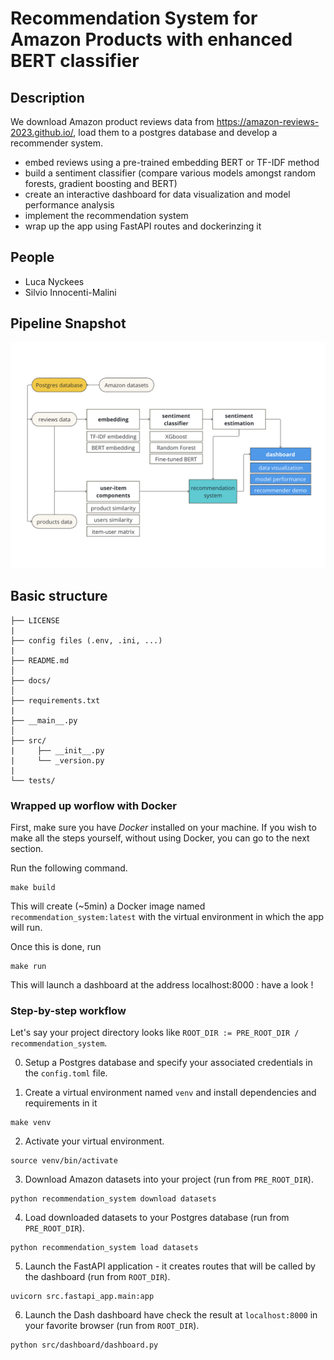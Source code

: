 # Recommendation System for Amazon Products with enhanced BERT classifier

## Description
We download Amazon product reviews data from https://amazon-reviews-2023.github.io/, load them to a postgres database and develop a recommender system.
- embed reviews using a pre-trained embedding BERT or TF-IDF method
- build a sentiment classifier (compare various models amongst random forests, gradient boosting and BERT)
- create an interactive dashboard for data visualization and model performance analysis
- implement the recommendation system
- wrap up the app using FastAPI routes and dockerinzing it

## People
- Luca Nyckees
- Silvio Innocenti-Malini

## Pipeline Snapshot
<img src="https://github.com/LucaNyckees/recommendation_system/blob/main/images/rs_pipeline.png?raw=true" width="700">


## Basic structure
```
├── LICENSE
|
├── config files (.env, .ini, ...)
|
├── README.md
│
├── docs/               
│
├── requirements.txt  
|
├── __main__.py
│
├── src/                
|     ├── __init__.py
|     └── _version.py
|
└── tests/
```

### Wrapped up worflow with Docker
First, make sure you have *Docker* installed on your machine. If you wish to make all the steps yourself, without using Docker, you can go to the next section.

Run the following command.
```
make build
```
This will create (~5min) a Docker image named `recommendation_system:latest` with the virtual environment in which the app will run.

Once this is done, run 
```
make run
```
This will launch a dashboard at the address localhost:8000 : have a look !

### Step-by-step workflow

Let's say your project directory looks like `ROOT_DIR := PRE_ROOT_DIR / recommendation_system`.

0. Setup a Postgres database and specify your associated credentials in the `config.toml` file.

1. Create a virtual environment named `venv` and install dependencies and requirements in it
```
make venv
```
2. Activate your virtual environment.
```
source venv/bin/activate
```
3. Download Amazon datasets into your project (run from `PRE_ROOT_DIR`).
```
python recommendation_system download datasets
```
4. Load downloaded datasets to your Postgres database (run from `PRE_ROOT_DIR`).
```
python recommendation_system load datasets
```
5. Launch the FastAPI application - it creates routes that will be called by the dashboard (run from `ROOT_DIR`).
```
uvicorn src.fastapi_app.main:app
```
6. Launch the Dash dashboard have check the result at `localhost:8000` in your favorite browser (run from `ROOT_DIR`).
```
python src/dashboard/dashboard.py
```

